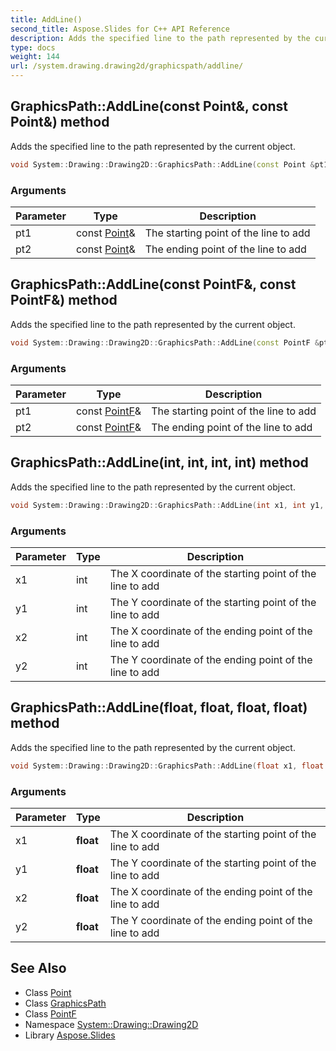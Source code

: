 ```yaml
---
title: AddLine()
second_title: Aspose.Slides for C++ API Reference
description: Adds the specified line to the path represented by the current object.
type: docs
weight: 144
url: /system.drawing.drawing2d/graphicspath/addline/
---
```

## GraphicsPath::AddLine(const Point\&, const Point\&) method


Adds the specified line to the path represented by the current object.

```cpp
void System::Drawing::Drawing2D::GraphicsPath::AddLine(const Point &pt1, const Point &pt2)
```


### Arguments

| Parameter | Type | Description |
| --- | --- | --- |
| pt1 | const [Point](../../../system.drawing/point/)\& | The starting point of the line to add |
| pt2 | const [Point](../../../system.drawing/point/)\& | The ending point of the line to add |

## GraphicsPath::AddLine(const PointF\&, const PointF\&) method


Adds the specified line to the path represented by the current object.

```cpp
void System::Drawing::Drawing2D::GraphicsPath::AddLine(const PointF &pt1, const PointF &pt2)
```


### Arguments

| Parameter | Type | Description |
| --- | --- | --- |
| pt1 | const [PointF](../../../system.drawing/pointf/)\& | The starting point of the line to add |
| pt2 | const [PointF](../../../system.drawing/pointf/)\& | The ending point of the line to add |

## GraphicsPath::AddLine(int, int, int, int) method


Adds the specified line to the path represented by the current object.

```cpp
void System::Drawing::Drawing2D::GraphicsPath::AddLine(int x1, int y1, int x2, int y2)
```


### Arguments

| Parameter | Type | Description |
| --- | --- | --- |
| x1 | int | The X coordinate of the starting point of the line to add |
| y1 | int | The Y coordinate of the starting point of the line to add |
| x2 | int | The X coordinate of the ending point of the line to add |
| y2 | int | The Y coordinate of the ending point of the line to add |

## GraphicsPath::AddLine(float, float, float, float) method


Adds the specified line to the path represented by the current object.

```cpp
void System::Drawing::Drawing2D::GraphicsPath::AddLine(float x1, float y1, float x2, float y2)
```


### Arguments

| Parameter | Type | Description |
| --- | --- | --- |
| x1 | **float** | The X coordinate of the starting point of the line to add |
| y1 | **float** | The Y coordinate of the starting point of the line to add |
| x2 | **float** | The X coordinate of the ending point of the line to add |
| y2 | **float** | The Y coordinate of the ending point of the line to add |

## See Also

* Class [Point](../../../system.drawing/point/)
* Class [GraphicsPath](../)
* Class [PointF](../../../system.drawing/pointf/)
* Namespace [System::Drawing::Drawing2D](../../)
* Library [Aspose.Slides](../../../)